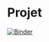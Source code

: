 # Projet



[![Binder](https://mybinder.org/badge_logo.svg)](https://mybinder.org/v2/gh/Omar-Tej/Projet/main?filepath=TP2%20Proba.ipynb)
